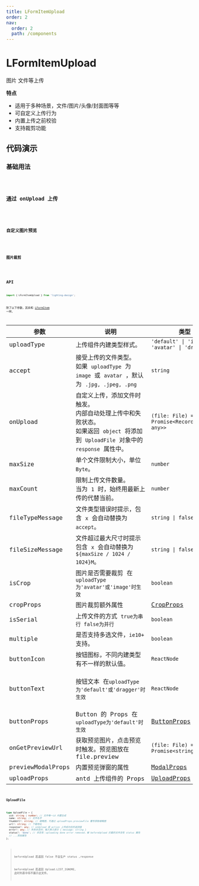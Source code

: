 ```yaml
---
title: LFormItemUpload
order: 2
nav:
  order: 2
  path: /components
---
```


# LFormItemUpload

图片 文件等上传

**特点**

- 适用于多种场景，文件/图片/头像/封面图等等
- 可自定义上传行为
- 内置上传之前校验
- 支持裁剪功能

## 代码演示

### 基础用法

<code src='./demos/Demo1.tsx'>

### 通过 onUpload 上传

<code src='./demos/Demo2.tsx'>

### 自定义图片预览

<code src='./demos/Demo3.tsx'>

### 图片裁剪

<code src='./demos/Demo4.tsx'>

## API

```ts
import { LFormItemUpload } from 'lighting-design';
```

除了以下参数，其余和 [LFormItem](/components/form-item) 一样。

| 参数 | 说明 | 类型 | 默认值 |
| --- | --- | --- | --- |
| uploadType | 上传组件内建类型样式。 | `'default' \| 'image' \| 'avatar' \| 'dragger'` | `'default'` |
| accept | 接受上传的文件类型。<br/>如果 `uploadType` 为 `image` 或 `avatar` ，默认为 `.jpg, .jpeg, .png` | `string` | `-` |
| onUpload | 自定义上传，添加文件时触发。<br/>内部自动处理上传中和失败状态。<br/>如果返回 `object` 将添加到 `UploadFile` 对象中的 `response` 属性中。 | `(file: File) => Promise<Record<string, any>>` | `-` |
| maxSize | 单个文件限制大小，单位 `Byte`。 | `number` | `1024 * 1024 * 5` |
| maxCount | 限制上传文件数量。<br/>当为 `1` 时，始终用最新上传的代替当前。 | `number` | `-` |
| fileTypeMessage | 文件类型错误时提示，包含 `x` 会自动替换为 `accept`。 | `string \| false` | `只支持上传 ${accept} 文件` |
| fileSizeMessage | 文件超过最大尺寸时提示包含 `x` 会自动替换为 `${maxSize / 1024 / 1024}M`。 | `string \| false` | `文件必须小于${maxSize / 1024 / 1024}M` |
| isCrop | 图片是否需要裁剪 在`uploadType为'avatar'或'image'时生效` | `boolean` | `false` |
| cropProps | 图片裁剪额外属性 | [CropProps](https://github.com/nanxiaobei/antd-img-crop#props) | `-` |
| isSerial | 上传文件的方式 `true为串行 false为并行` | `boolean` | `true` |
| multiple | 是否支持多选文件，`ie10+` 支持。 | `boolean` | `false` |
| buttonIcon | 按钮图标，不同内建类型有不一样的默认值。 | `ReactNode` | `-` |
| buttonText | 按钮文本 在`uploadType为'default'或'dragger'时生效` | `ReactNode` | `'点击上传'\|'单击或拖动文件到此区域进行上传'` |
| buttonProps | Button 的 Props 在`uploadType为'default'时生效` | [ButtonProps](https://4x.ant.design/components/button-cn/#API) | `-` |
| onGetPreviewUrl | 获取预览图片，点击预览时触发。预览图放在 file.preview | `(file: File) => Promise<string>` | `-` |
| previewModalProps | 内置预览弹窗的属性 | [ModalProps](https://4x.ant.design/components/modal-cn/#API) | `-` |
| uploadProps | antd 上传组件的 Props | [UploadProps](https://4x.ant.design/components/upload-cn/#API) | `-` |

### UploadFile

```ts
type UploadFile = {
  uid: string | number; // 文件唯一id 内置生成
  name: string; // 文件名字
  thumbUrl?: string; // 缩略图，可通过 uploadProps.previewFile 覆写获取缩略图
  url?: string; // 下载地址
  response?: any; // onUpload 或 action 上传成功后的返回值
  error?: any; // 失败状态时，输入移入提示 { message: string }
  status?: 'done'; // 状态有：uploading done error removed，被 beforeUpload 拦截的文件没有 status 属性
  // ...其他属性
};
```

> beforeUpload 若返回 false 不会生产 status ,response
>
> beforeUpload 若返回 Upload.LIST_IGNORE， 此时列表中将不展示此文件。
